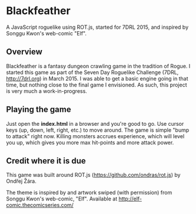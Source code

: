 # Blackfeather
A JavaScript roguelike using ROT.js, started for 7DRL 2015, and inspired by Songgu Kwon's web-comic "Elf".

## Overview
Blackfeather is a fantasy dungeon crawling game in the tradition of Rogue. I started this game as part of the Seven Day Roguelike Challenge 
(7DRL, http://7drl.org) in March 2015. I was able to get a basic engine going in that time, but nothing close to the final game I 
envisioned. As such, this project is very much a work-in-progress.

## Playing the game
Just open the **index.html** in a browser and you're good to go. Use cursor keys (up, down, left, right, etc.) to move around.
The game is simple "bump to attack" right now. Killing monsters accrues experience, which will level you up, which gives you 
more max hit-points and more attack power.

## Credit where it is due
This game was built around ROT.js (https://github.com/ondras/rot.js) by Ondřej Žára.

The theme is inspired by and artwork swiped (with permission) from Songgu Kwon's web-comic, "Elf". Available at http://elf-comic.thecomicseries.com/

